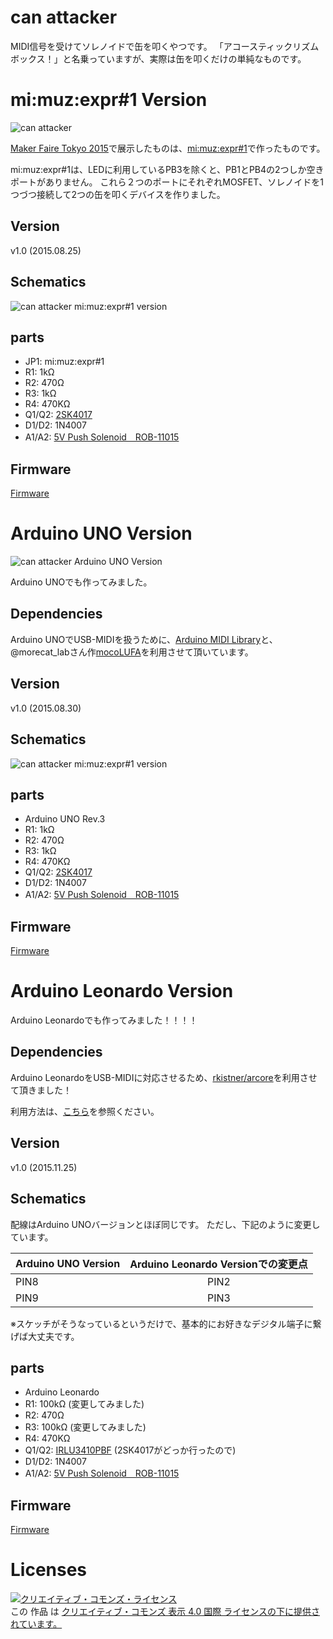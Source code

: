 # can attacker

MIDI信号を受けてソレノイドで缶を叩くやつです。
「アコースティックリズムボックス！」と名乗っていますが、実際は缶を叩くだけの単純なものです。

# mi:muz:expr#1 Version

![can attacker](can.JPG)

[Maker Faire Tokyo 2015](http://makezine.jp/event/makers2015/d_f_mac_at_triparts_music/)で展示したものは、[mi:muz:expr#1](https://github.com/tadfmac/mi-muz/tree/master/boards/expr1)で作ったものです。

mi:muz:expr#1は、LEDに利用しているPB3を除くと、PB1とPB4の2つしか空きポートがありません。
これら２つのポートにそれぞれMOSFET、ソレノイドを1つづつ接続して2つの缶を叩くデバイスを作りました。

## Version

v1.0 (2015.08.25)

## Schematics

![can attacker mi:muz:expr#1 version](canattacker.png)

## parts

- JP1: mi:muz:expr#1
- R1: 1kΩ
- R2: 470Ω
- R3: 1kΩ
- R4: 470KΩ
- Q1/Q2: [2SK4017](http://akizukidenshi.com/catalog/g/gI-07597/)
- D1/D2: 1N4007
- A1/A2: [5V Push Solenoid　ROB-11015](https://www.sparkfun.com/products/11015)

## Firmware

[Firmware](https://github.com/tadfmac/mi-muz/tree/master/applications/canattacker/can1_h/can1_h.ino)

# Arduino UNO Version

![can attacker Arduino UNO Version](can_uno.jpg)

Arduino UNOでも作ってみました。

## Dependencies

Arduino UNOでUSB-MIDIを扱うために、[Arduino MIDI Library](http://playground.arduino.cc/Main/MIDILibrary)と、@morecat_labさん作[mocoLUFA](https://github.com/kuwatay)を利用させて頂いています。

## Version

v1.0 (2015.08.30)

## Schematics

![can attacker mi:muz:expr#1 version](canattacker_uno.png)

## parts

- Arduino UNO Rev.3
- R1: 1kΩ
- R2: 470Ω
- R3: 1kΩ
- R4: 470KΩ
- Q1/Q2: [2SK4017](http://akizukidenshi.com/catalog/g/gI-07597/)
- D1/D2: 1N4007
- A1/A2: [5V Push Solenoid　ROB-11015](https://www.sparkfun.com/products/11015)

## Firmware

[Firmware](https://github.com/tadfmac/mi-muz/tree/master/applications/canattacker/can2_arduino/can2_arduino.ino)

# Arduino Leonardo Version

Arduino Leonardoでも作ってみました！！！！

## Dependencies

Arduino LeonardoをUSB-MIDIに対応させるため、[rkistner/arcore](https://github.com/rkistner/arcore)を利用させて頂きました！

利用方法は、[こちら](http://qiita.com/tadfmac/items/d685dae3e46d570386c3)を参照ください。

## Version

v1.0 (2015.11.25)

## Schematics

配線はArduino UNOバージョンとほぼ同じです。
ただし、下記のように変更しています。

|Arduino UNO Version|Arduino Leonardo Versionでの変更点|
|:----|:---:|
|PIN8|PIN2|
|PIN9|PIN3|

※スケッチがそうなっているというだけで、基本的にお好きなデジタル端子に繋げば大丈夫です。

## parts

- Arduino Leonardo
- R1: 100kΩ (変更してみました)
- R2: 470Ω
- R3: 100kΩ (変更してみました)
- R4: 470KΩ
- Q1/Q2: [IRLU3410PBF](http://akizukidenshi.com/catalog/g/gI-06025/) (2SK4017がどっか行ったので)
- D1/D2: 1N4007
- A1/A2: [5V Push Solenoid　ROB-11015](https://www.sparkfun.com/products/11015)

## Firmware

[Firmware](https://github.com/tadfmac/mi-muz/tree/master/applications/canattacker/can4_leonardo/can4_leonardo.ino)

# Licenses

<a rel="license" href="http://creativecommons.org/licenses/by/4.0/"><img alt="クリエイティブ・コモンズ・ライセンス" style="border-width:0" src="https://i.creativecommons.org/l/by/4.0/88x31.png" /></a><br />この 作品 は <a rel="license" href="http://creativecommons.org/licenses/by/4.0/">クリエイティブ・コモンズ 表示 4.0 国際 ライセンスの下に提供されています。</a>






